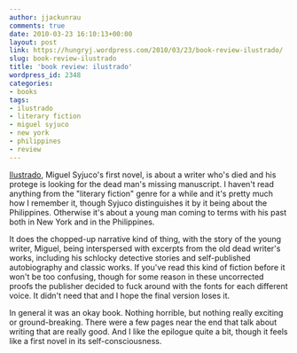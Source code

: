 ```yaml
---
author: jjackunrau
comments: true
date: 2010-03-23 16:10:13+00:00
layout: post
link: https://hungryj.wordpress.com/2010/03/23/book-review-ilustrado/
slug: book-review-ilustrado
title: 'book review: ilustrado'
wordpress_id: 2348
categories:
- books
tags:
- ilustrado
- literary fiction
- miguel syjuco
- new york
- philippines
- review
---
```


[Ilustrado](http://www.librarything.com/work/9376296/book/57583628), Miguel Syjuco's first novel, is about a writer who's died and his protege is looking for the dead man's missing manuscript. I haven't read anything from the "literary fiction" genre for a while and it's pretty much how I remember it, though Syjuco distinguishes it by it being about the Philippines. Otherwise it's about a young man coming to terms with his past both in New York and in the Philippines. 

It does the chopped-up narrative kind of thing, with the story of the young writer, Miguel, being interspersed with excerpts from the old dead writer's works, including his schlocky detective stories and self-published autobiography and classic works. If you've read this kind of fiction before it won't be too confusing, though for some reason in these uncorrected proofs the publisher decided to fuck around with the fonts for each different voice. It didn't need that and I hope the final version loses it.

In general it was an okay book. Nothing horrible, but nothing really exciting or ground-breaking. There were a few pages near the end that talk about writing that are really good. And I like the epilogue quite a bit, though it feels like a first novel in its self-consciousness.
